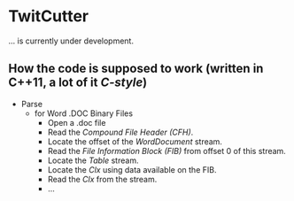 # TwitCutter
... is currently under development.

## How the code is supposed to work (written in C++11, a lot of it *C-style*)

* Parse
    + for Word .DOC Binary Files
		- Open a .doc file
	    - Read the *Compound File Header (CFH)*.
		- Locate the offset of the *WordDocument* stream.
		- Read the *File Information Block (FIB)* from offset 0 of this stream.
		- Locate the *Table* stream.
		- Locate the *Clx* using data available on the FIB.
		- Read the *Clx* from the stream.
		- ...
